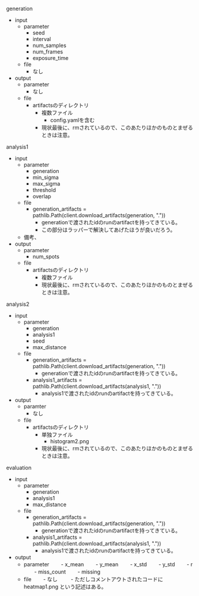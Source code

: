 generation

- input
  - parameter
    - seed
    - interval
    - num_samples
    - num_frames
    - exposure_time
  - file
    - なし
- output
  - parameter
    - なし
  - file
    - artifactsのディレクトリ
      - 複数ファイル
        - config.yamlを含む
      - 現状最後に、rmされているので、このあたりほかのものとまぜるときは注意。

analysis1

- input
  - parameter
    - generation
    - min_sigma
    - max_sigma
    - threshold
    - overlap
  - file
    - generation_artifacts = pathlib.Path(client.download_artifacts(generation, "."))
      - generationで渡されたidのrunのartifactを持ってきている。
      - この部分はラッパーで解決してあげたほうが良いだろう。
  - 備考、
- output
  - parameter
    - num_spots
  - file
    - artifactsのディレクトリ
      - 複数ファイル
      - 現状最後に、rmされているので、このあたりほかのものとまぜるときは注意。

analysis2

- input
  - parameter
    - generation
    - analysis1
    - seed
    - max_distance
  - file
    - generation_artifacts = pathlib.Path(client.download_artifacts(generation, "."))
      - generationで渡されたidのrunのartifactを持ってきている。
    - analysis1_artifacts = pathlib.Path(client.download_artifacts(analysis1, "."))
      - analysis1で渡されたidのrunのartifactを持ってきている。
- output
  - paramter
    - なし
  - file
    - artifactsのディレクトリ
      - 単独ファイル
        - histogram2.png
      - 現状最後に、rmされているので、このあたりほかのものとまぜるときは注意。

evaluation

- input
  - parameter
    - generation
    - analysis1
    - max_distance
  - file
    - generation_artifacts = pathlib.Path(client.download_artifacts(generation, "."))
      - generationで渡されたidのrunのartifactを持ってきている。
    - analysis1_artifacts = pathlib.Path(client.download_artifacts(analysis1, "."))
      - analysis1で渡されたidのrunのartifactを持ってきている。
- output
  - parameter
  　　- x_mean
  　　- y_mean
  　　- x_std
  　　- y_std
  　　- r
  　　- miss_count
  　　- missing
  - file
  　　- なし
  　　  - ただしコメントアウトされたコードに heatmap1.png という記述はある。